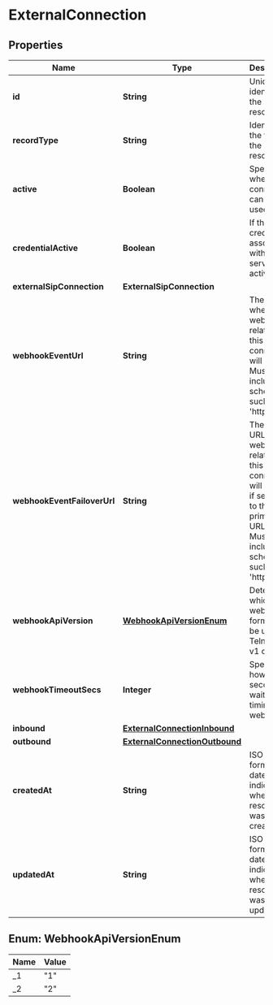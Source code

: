 

# ExternalConnection


## Properties

| Name | Type | Description | Notes |
|------------ | ------------- | ------------- | -------------|
|**id** | **String** | Uniquely identifies the resource. |  [optional] |
|**recordType** | **String** | Identifies the type of the resource. |  [optional] |
|**active** | **Boolean** | Specifies whether the connection can be used. |  [optional] |
|**credentialActive** | **Boolean** | If the credential associated with this service is active. |  [optional] |
|**externalSipConnection** | **ExternalSipConnection** |  |  [optional] |
|**webhookEventUrl** | **String** | The URL where webhooks related to this connection will be sent. Must include a scheme, such as &#39;https&#39;. |  [optional] |
|**webhookEventFailoverUrl** | **String** | The failover URL where webhooks related to this connection will be sent if sending to the primary URL fails. Must include a scheme, such as &#39;https&#39;. |  [optional] |
|**webhookApiVersion** | [**WebhookApiVersionEnum**](#WebhookApiVersionEnum) | Determines which webhook format will be used, Telnyx API v1 or v2. |  [optional] |
|**webhookTimeoutSecs** | **Integer** | Specifies how many seconds to wait before timing out a webhook. |  [optional] |
|**inbound** | [**ExternalConnectionInbound**](ExternalConnectionInbound.md) |  |  [optional] |
|**outbound** | [**ExternalConnectionOutbound**](ExternalConnectionOutbound.md) |  |  [optional] |
|**createdAt** | **String** | ISO 8601 formatted date indicating when the resource was created. |  [optional] |
|**updatedAt** | **String** | ISO 8601 formatted date indicating when the resource was updated. |  [optional] |



## Enum: WebhookApiVersionEnum

| Name | Value |
|---- | -----|
| _1 | &quot;1&quot; |
| _2 | &quot;2&quot; |




